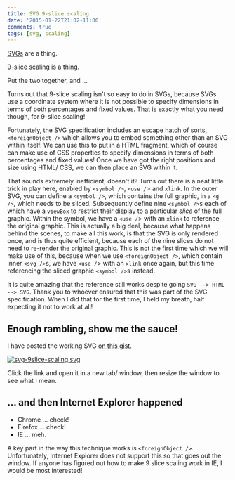 ```yaml
---
title: SVG 9-slice scaling
date: '2015-01-22T21:02+11:00'
comments: true
tags: [svg, scaling]
---
```


[SVGs](http://en.wikipedia.org/wiki/Scalable_Vector_Graphics) are a thing.

[9-slice scaling](http://en.wikipedia.org/wiki/Scalable_Vector_Graphics) is a thing.

Put the two together, and ...

Turns out that 9-slice scaling isn't so easy to do in SVGs,
because SVGs use a coordinate system where it is not possible to
specify dimensions in terms of both percentages and fixed values.
That is exactly what you need though, for 9-slice scaling!

Fortunately, the SVG specification includes an escape hatch of sorts,
`<foreignObject />` which allows you to embed something other than an SVG within itself.
We can use this to put in a HTML fragment,
which of course can make use of CSS properties to
specify dimensions in terms of both percentages and fixed values!
Once we have got the right positions and size using HTML/ CSS,
we can then place an SVG within it.

That sounds extremely inefficient, doesn't it?
Turns out there is a neat little trick in play here,
enabled by `<symbol />`, `<use /`> and `xlink`.
In the outer SVG, you can define a `<symbol />`,
which contains the full graphic, in a `<g />`, which needs to be sliced.
Subsequently define nine `<symbol />`s each of which have a `viewBox`
to restrict their display to a particular *slice* of the full graphic.
Within the symbol, we have a `<use /`> with an `xlink` to reference the original graphic.
This is actually a big deal, because what happens behind the scenes,
to make all this work, is that the SVG is only rendered once,
and is thus quite efficient,
because each of the nine slices do not need to re-render the original graphic.
This is not the first time which we will make use of this,
because when we use `<foreignObject />`, which contain inner `<svg />`s,
we have `<use /`> with an `xlink` once again,
but this time referencing the sliced graphic `<symbol />`s instead.

It is quite amazing that the reference still works despite going
`SVG --> HTML --> SVG`.
Thank you to whoever ensured that this was part of the SVG specification.
When I did that for the first time, I held my breath,
half expecting it not to work at all!

## Enough rambling, show me the sauce!

I have posted the working SVG [on this gist](https://gist.github.com/bguiz/e3a6d0561f90735d1459).

[![svg-9slice-scaling.svg](https://gist.githack.com/bguiz/e3a6d0561f90735d1459/raw/2564816ff0930478264426e7e2826b3d84149675/svg-9slice-scaling.svg)](https://gist.githack.com/bguiz/e3a6d0561f90735d1459/raw/2564816ff0930478264426e7e2826b3d84149675/svg-9slice-scaling.svg)

Click the link and open it in a new tab/ window,
then resize the window to see what I mean.

## ... and then Internet Explorer happened

- Chrome ... check!
- Firefox ... check!
- IE ... meh.

A key part in the way this technique works is `<foreignObject />`.
Unfortunately, Internet Explorer does not support this so that goes out the window.
If anyone has figured out how to make 9 slice scaling work in IE,
I would be most interested!
